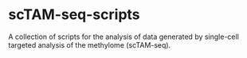 # scTAM-seq-scripts
A collection of scripts for the analysis of data generated by single-cell targeted analysis of the methylome (scTAM-seq).
